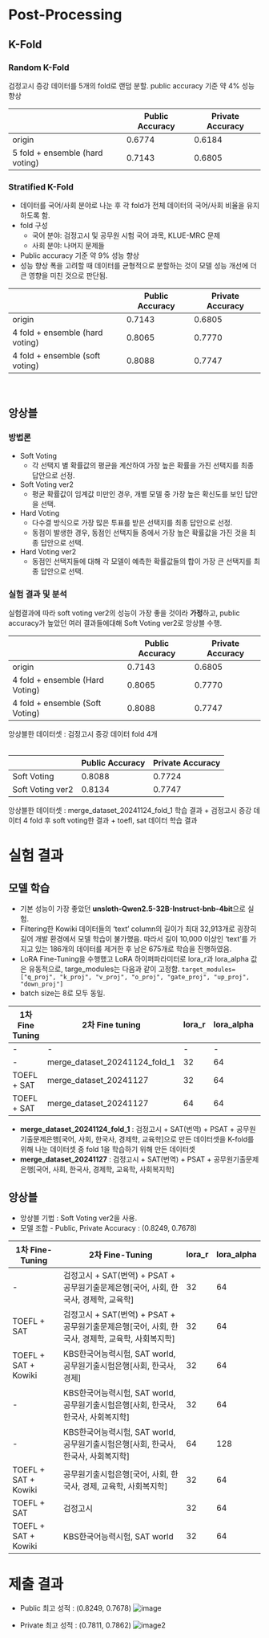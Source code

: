 # Post-Processing
## K-Fold
### **Random K-Fold** 
검정고시 증강 데이터를 5개의 fold로 랜덤 분할. public accuracy 기준 약 4% 성능 향상
  
| | Public Accuracy | Private Accuracy |
|---|---|---|
| origin | 0.6774 | 0.6184 |
| 5 fold + ensemble (hard voting) | 0.7143 | 0.6805 |
  
### **Stratified K-Fold** 
- 데이터를 국어/사회 분야로 나눈 후 각 fold가 전체 데이터의 국어/사회 비율을 유지하도록 함.
- fold 구성
  - 국어 분야: 검정고시 및 공무원 시험 국어 과목, KLUE-MRC 문제
  - 사회 분야: 나머지 문제들
- Public accuracy 기준 약 9% 성능 향상
- 성능 향상 폭을 고려할 때 데이터를 균형적으로 분할하는 것이 모델 성능 개선에 더 큰 영향을 미친 것으로 판단됨.

| | Public Accuracy | Private Accuracy |
|---|---|---|
| origin | 0.7143 | 0.6805 |
| 4 fold + ensemble (hard voting) | 0.8065 | 0.7770 |
| 4 fold + ensemble (soft voting) | 0.8088 | 0.7747 |
<br>

## 앙상블
### 방법론
- Soft Voting
  - 각 선택지 별 확률값의 평균을 계산하여 가장 높은 확률을 가진 선택지를 최종 답안으로 선정.
- Soft Voting ver2
  - 평균 확률값이 임계값 미만인 경우, 개별 모델 중 가장 높은 확신도를 보인 답안을 선택.
- Hard Voting
  - 다수결 방식으로 가장 많은 투표를 받은 선택지를 최종 답안으로 선정.
  - 동점이 발생한 경우, 동점인 선택지들 중에서 가장 높은 확률값을 가진 것을 최종 답안으로 선택.
- Hard Voting ver2
  - 동점인 선택지들에 대해 각 모델이 예측한 확률값들의 합이 가장 큰 선택지를 최종 답안으로 선택.
  
### 실험 결과 및 분석
실험결과에 따라 soft voting ver2의 성능이 가장 좋을 것이라 **가정**하고, public accuracy가 높았던 여러 결과들에대해 Soft Voting ver2로 앙상블 수행.

|  | Public Accuracy |  Private Accuracy |
| --- | --- | --- |
| origin | 0.7143 | 0.6805 |
| 4 fold + ensemble (Hard Voting) | 0.8065 | 0.7770 |
| 4 fold + ensemble (Soft Voting) | 0.8088 | 0.7747 |

앙상블한 데이터셋 : 검정고시 증강 데이터 fold 4개
<br><br>


|  | Public Accuracy |  Private Accuracy |
| --- | --- | --- |
| Soft Voting | 0.8088 | 0.7724 |
| Soft Voting ver2 | 0.8134 | 0.7747 |

앙상블한 데이터셋 : merge_dataset_20241124_fold_1 학습 결과 + 검정고시 증강 데이터 4 fold 후 soft voting한 결과 + toefl, sat 데이터 학습 결과


# 실험 결과
## 모델 학습
- 기본 성능이 가장 좋았던 **unsloth-Qwen2.5-32B-Instruct-bnb-4bit**으로 실험.
- Filtering한 Kowiki 데이터들의 ‘text’ column의 길이가 최대 32,913개로 굉장히 길어 개발 환경에서 모델 학습이 불가했음. 따라서 길이 10,000 이상인 ‘text’를 가지고 있는 186개의 데이터를 제거한 후 남은 675개로 학습을 진행하였음.
- LoRA Fine-Tuning을 수행했고 LoRA 하이퍼파라미터로 lora_r과 lora_alpha 값은 유동적으로, targe_modules는 다음과 같이 고정함. `target_modules=["q_proj", "k_proj", "v_proj", "o_proj", "gate_proj", "up_proj", "down_proj"]`
- batch size는 8로 모두 동일.

| 1차 Fine Tuning | 2차 Fine tuning | lora_r | lora_alpha | Public Accuracy | Private Accuaracy |
| --- | --- | --- | --- | --- | --- |
| - | - | - | - | 0.7558 | 0.7080 |
| - | merge_dataset_20241124_fold_1 | 32 | 64 | 0.8088 | 0.7701 |
| TOEFL + SAT | merge_dataset_20241127 | 32 | 64 | 0.7972 | 0.7770 |
| TOEFL + SAT | merge_dataset_20241127 | 64 | 64 | 0.7949 | 0.7701 |
- **merge_dataset_20241124_fold_1** : 검정고시 + SAT(번역) + PSAT + 공무원기출문제은행[국어, 사회, 한국사, 경제학, 교육학]으로 만든 데이터셋을 K-fold를 위해 나눈 데이터셋 중 fold 1을 학습하기 위해 만든 데이터셋
- **merge_dataset_20241127** : 검정고시 + SAT(번역) + PSAT + 공무원기출문제은행[국어, 사회, 한국사, 경제학, 교육학, 사회복지학]

## 앙상블

- 앙상블 기법 : Soft Voting ver2을 사용.
- 모델 조합 - Public, Private Accuracy : (0.8249, 0.7678)
    
    
| 1차 Fine-Tuning | 2차 Fine-Tuning | lora_r | lora_alpha |
| --- | --- | --- | --- |
| - | 검정고시 + SAT(번역) + PSAT + 공무원기출문제은행[국어, 사회, 한국사, 경제학, 교육학] | 32 | 64 |
| TOEFL + SAT | 검정고시 + SAT(번역) + PSAT + 공무원기출문제은행[국어, 사회, 한국사, 경제학, 교육학, 사회복지학] | 32 | 64 |
| TOEFL + SAT + Kowiki | KBS한국어능력시험, SAT world, 공무원기출시험은행[사회, 한국사, 경제] | 32 | 64 |
| - | KBS한국어능력시험, SAT world, 공무원기출시험은행[사회, 한국사, 한국사, 사회복지학] | 32 | 64 |
| - | KBS한국어능력시험, SAT world, 공무원기출시험은행[사회, 한국사, 한국사, 사회복지학] | 64 | 128 |
| TOEFL + SAT + Kowiki | 공무원기출시험은행[국어, 사회, 한국사, 경제, 교육학, 사회복지학] | 32 | 64 |
| TOEFL + SAT | 검정고시 | 32 | 64 |
| TOEFL + SAT + Kowiki | KBS한국어능력시험, SAT world | 32 | 64 |

# 제출 결과
- Public 최고 성적 : (0.8249, 0.7678)
![image](https://github.com/user-attachments/assets/ef163889-201e-4868-8aa3-4ae34773c191)

        
- Private 최고 성적 : (0.7811, 0.7862)
![image2](https://github.com/user-attachments/assets/e2075550-7944-4ba5-b2f8-c66a47c5c9af)
